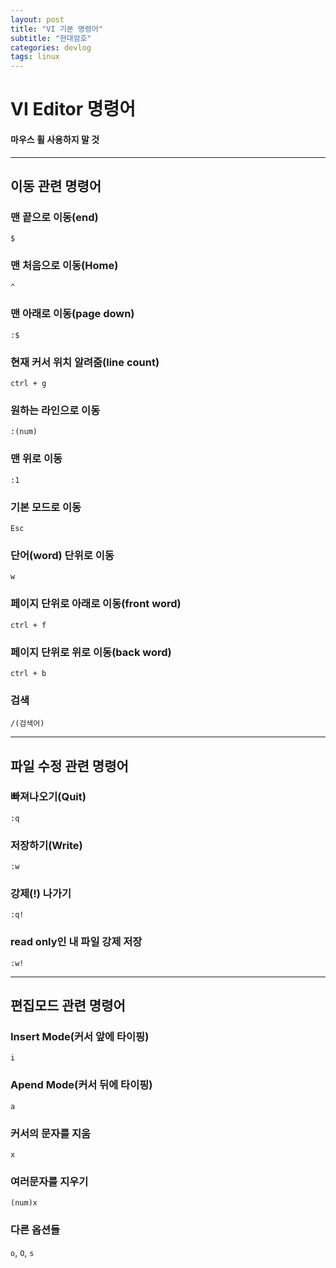 ```yaml
---
layout: post
title: "VI 기본 명령어"
subtitle: "현대암호"
categories: devlog
tags: linux
---
```

# VI Editor 명령어
#### 마우스 휠 사용하지 말 것

---
## 이동 관련 명령어

### 맨 끝으로 이동(end)
`$`

### 맨 처음으로 이동(Home)
`^`

### 맨 아래로 이동(page down)
`:$`

### 현재 커서 위치 알려줌(line count)
`ctrl + g`

### 원하는 라인으로 이동
`:(num)`

### 맨 위로 이동
`:1`

### 기본 모드로 이동 
`Esc`

### 단어(word) 단위로 이동
`w`

### 페이지 단위로 아래로 이동(front word)
`ctrl + f`

### 페이지 단위로 위로 이동(back word)
`ctrl + b`

### 검색
`/(검색어)`


---
## 파일 수정 관련 명령어
### 빠져나오기(Quit)
`:q`

### 저장하기(Write)
`:w`

### 강제(!) 나가기
`:q!`

### read only인 내 파일 강제 저장
`:w!`


---
## 편집모드 관련 명령어
### Insert Mode(커서 앞에 타이핑)
`i`

### Apend Mode(커서 뒤에 타이핑)
`a`

### 커서의 문자를 지움 
`x`

### 여러문자를 지우기
`(num)x`

### 다른 옵션들
`o`, `O`, `s`

















